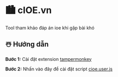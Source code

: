 # 🏙️ cIOE.vn
Tool tham khảo đáp án ioe khi gặp bài khó
## ☃️ Hướng dẫn

**Bước 1:** Cài đặt extension [tampermonkey](https://chrome.google.com/webstore/detail/dhdgffkkebhmkfjojejmpbldmpobfkfo)

**Bước 2:** Nhấn vào đây để cài đặt script [cioe.user.js](https://cioe.vercel.app/cioe.user.js)


